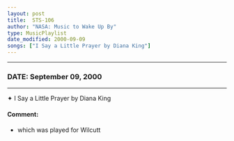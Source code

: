```yaml
---
layout: post
title:  STS-106
author: "NASA: Music to Wake Up By"
type: MusicPlaylist
date_modified: 2000-09-09
songs: ["I Say a Little Prayer by Diana King"]
---
```


----
### DATE: September 09, 2000
----
✦ I Say a Little Prayer by Diana King

#### Comment:
* which was played for Wilcutt



<br/>
<center>
	<a target="_blank"
	   href="https://twitter.com/intent/tweet?hashtags=Space,NASA,Playlist,NASAWakeupCalls,SpaceProgram&text={{ page.author}}, '{{ page.songs.first }}' {{ page.title }}, {{ page.date | date: '%B %d, %Y' }}. {{ site.url }}{{ page.url }}&via=nasawakeupcalls"><i class="fab fa-twitter" alt="Tweet this page" style="font-size: 1.3em;"></i></a>
	&nbsp; 	<i class="fas fa-user-astronaut" style="font-size: 1.5em;"></i> &nbsp;
    <a type="amzn" search="'I Say a Little Prayer by Diana King'" category="popular music">
    <i class="fab fa-amazon" style="font-size: 1.3em;"></i></a>
</center>
